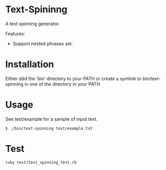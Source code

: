 Text-Spininng
=============

A text spinning generator.

Features:
* Support nested phrases set.

Installation
============

Either ddd the 'bin' directory to your PATH or create a symlink to
bin/text-spinning in one of the directory in your PATH.

Usage
=====

See test/example for a sample of input text.

`$ ./bin/text-spinning test/example.txt`

Test
====

`ruby test/text_spinning_test.rb`

